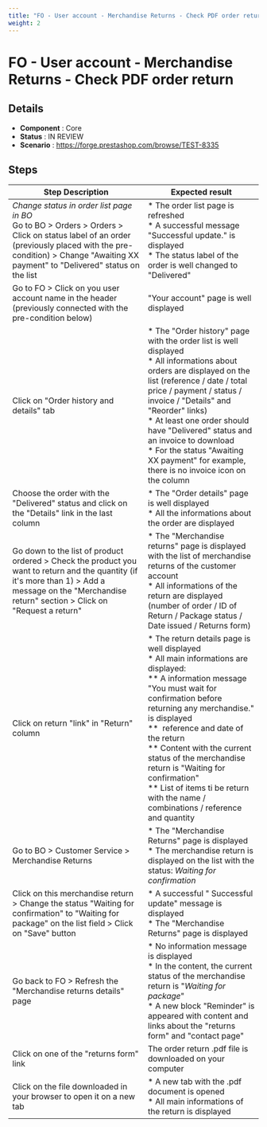 ```yaml
---
title: "FO - User account - Merchandise Returns - Check PDF order return"
weight: 2
---
```


# FO - User account - Merchandise Returns - Check PDF order return
## Details
* **Component** : Core
* **Status** : IN REVIEW
* **Scenario** : https://forge.prestashop.com/browse/TEST-8335

## Steps
| Step Description | Expected result |
| ----- | ----- |
| *Change status in order list page in BO*<br>Go to BO > Orders > Orders > Click on status label of an order (previously placed with the pre-condition) > Change "Awaiting XX payment" to "Delivered" status on the list | * The order list page is refreshed<br> * A successful message "Successful update." is displayed<br> * The status label of the order is well changed to "Delivered" |
| Go to FO > Click on you user account name in the header (previously connected with the pre-condition below) | "Your account" page is well displayed |
| Click on "Order history and details" tab | * The "Order history" page with the order list is well displayed<br> * All informations about orders are displayed on the list (reference / date / total price / payment / status / invoice / "Details" and "Reorder" links)<br> * At least one order should have "Delivered" status and an invoice to download<br> * For the status "Awaiting XX payment" for example, there is no invoice icon on the column |
| Choose the order with the "Delivered" status and click on the "Details" link in the last column | * The "Order details" page is well displayed<br> * All the informations about the order are displayed |
| Go down to the list of product ordered > Check the product you want to return and the quantity (if it's more than 1) > Add a message on the "Merchandise return" section > Click on "Request a return" | * The "Merchandise returns" page is displayed with the list of merchandise returns of the customer account<br> * All informations of the return are displayed (number of order / ID of Return / Package status / Date issued / Returns form) |
| Click on return "link" in "Return" column | * The return details page is well displayed<br> * All main informations are displayed:<br> ** A information message "You must wait for confirmation before returning any merchandise." is displayed<br> **  reference and date of the return<br> ** Content with the current status of the merchandise return is "Waiting for confirmation"<br> ** List of items ti be return with the name / combinations / reference and quantity |
| Go to BO > Customer Service > Merchandise Returns | * The "Merchandise Returns" page is displayed<br> * The merchandise return is displayed on the list with the status: *Waiting for confirmation* |
| Click on this merchandise return > Change the status "Waiting for confirmation" to "Waiting for package" on the list field > Click on "Save" button | * A successful " Successful update" message is displayed<br> * The "Merchandise Returns" page is displayed |
| Go back to FO > Refresh the "Merchandise returns details" page | * No information message is displayed<br> * In the content, the current status of the merchandise return is "*Waiting for package*"<br> * A new block "Reminder" is appeared with content and links about the "returns form" and "contact page" |
| Click on one of the "returns form" link | The order return .pdf file is downloaded on your computer |
| Click on the file downloaded in your browser to open it on a new tab | * A new tab with the .pdf document is opened<br> * All main informations of the return is displayed |
